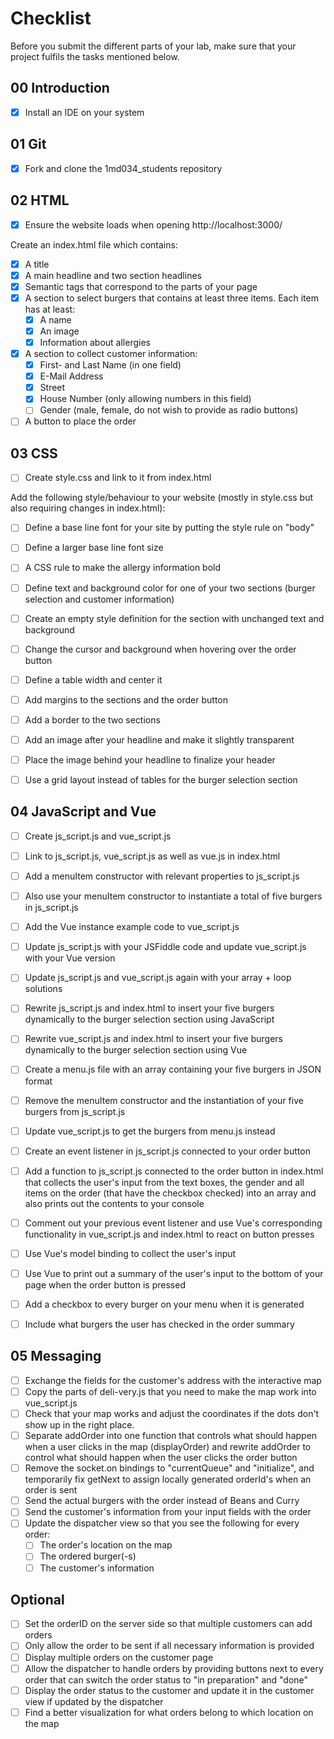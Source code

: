 # Checklist

Before you submit the different parts of your lab, make sure that your project fulfils the tasks mentioned below.

## 00 Introduction

- [X] Install an IDE on your system

## 01 Git

- [x] Fork and clone the 1md034_students repository


## 02 HTML

- [x] Ensure the website loads when opening http://localhost:3000/

Create an index.html file which contains:
- [x] A title
- [x] A main headline and two section headlines
- [x] Semantic tags that correspond to the parts of your page
- [x] A section to select burgers that contains at least three items. Each item has at least:
	- [x] A name
	- [x] An image
	- [x] Information about allergies
- [x] A section to collect customer information:
	- [x] First- and Last Name (in one field)
	- [x] E-Mail Address
	- [x] Street
	- [x] House Number (only allowing numbers in this field)
	- [ ] Gender (male, female, do not wish to provide as radio buttons)
- [ ] A button to place the order

## 03 CSS

- [ ] Create style.css and link to it from index.html

Add the following style/behaviour to your website (mostly in style.css but also requiring changes in index.html):
- [ ] Define a base line font for your site by putting the style rule on "body"
- [ ] Define a larger base line font size
- [ ] A CSS rule to make the allergy information bold
- [ ] Define text and background color for one of your two sections (burger selection and customer information)
- [ ] Create an empty style definition for the section with unchanged text and background
- [ ] Change the cursor and background when hovering over the order button
- [ ] Define a table width and center it
- [ ] Add margins to the sections and the order button
- [ ] Add a border to the two sections
- [ ] Add an image after your headline and make it slightly transparent
- [ ] Place the image behind your headline to finalize your header
- [ ] Use a grid layout instead of tables for the burger selection section


## 04 JavaScript and Vue

- [ ] Create js_script.js and vue_script.js
- [ ] Link to js_script.js, vue_script.js as well as vue.js in index.html
- [ ] Add a menuItem constructor with relevant properties to js_script.js
- [ ] Also use your menuItem constructor to instantiate a total of five burgers in js_script.js
- [ ] Add the Vue instance example code to vue_script.js
- [ ] Update js_script.js with your JSFiddle code and update vue_script.js with your Vue version
- [ ] Update js_script.js and vue_script.js again with your array + loop solutions
- [ ] Rewrite js_script.js and index.html to insert your five burgers dynamically to the burger selection section using JavaScript
- [ ] Rewrite vue_script.js and index.html to insert your five burgers dynamically to the burger selection section using Vue
- [ ] Create a menu.js file with an array containing your five burgers in JSON format
- [ ] Remove the menuItem constructor and the instantiation of your five burgers from js_script.js
- [ ] Update vue_script.js to get the burgers from menu.js instead
- [ ] Create an event listener in js_script.js connected to your order button
- [ ] Add a function to js_script.js connected to the order button in index.html that collects the user's input from the text boxes, the gender and all items on the order (that have the checkbox checked) into an array and also prints out the contents to your console
- [ ] Comment out your previous event listener and use Vue's corresponding functionality in vue_script.js and index.html to react on button presses
- [ ] Use Vue's model binding to collect the user's input
- [ ] Use Vue to print out a summary of the user's input to the bottom of your page when the order button is pressed
- [ ] Add a checkbox to every burger on your menu when it is generated
- [ ] Include what burgers the user has checked in the order summary


## 05 Messaging

- [ ] Exchange the fields for the customer's address with the interactive map
- [ ] Copy the parts of deli-very.js that you need to make the map work into vue_script.js
- [ ] Check that your map works and adjust the coordinates if the dots don't show up in the right place.
- [ ] Separate addOrder into one function that controls what should happen when a user clicks in the map (displayOrder) and rewrite addOrder to control what should happen when the user clicks the order button
- [ ] Remove the socket.on bindings to "currentQueue" and "initialize", and temporarily fix getNext to assign locally generated orderId's when an order is sent
- [ ] Send the actual burgers with the order instead of Beans and Curry
- [ ] Send the customer's information from your input fields with the order
- [ ] Update the dispatcher view so that you see the following for every order:
    - [ ] The order's location on the map
    - [ ] The ordered burger(-s)
    - [ ] The customer's information

## Optional
- [ ] Set the orderID on the server side so that multiple customers can add orders
- [ ] Only allow the order to be sent if all necessary information is provided
- [ ] Display multiple orders on the customer page
- [ ] Allow the dispatcher to handle orders by providing buttons next to every order that can switch the order status to "in preparation" and "done"
- [ ] Display the order status to the customer and update it in the customer view if updated by the dispatcher
- [ ] Find a better visualization for what orders belong to which location on the map
